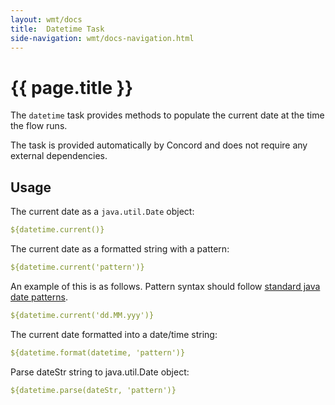 ```yaml
---
layout: wmt/docs
title:  Datetime Task
side-navigation: wmt/docs-navigation.html
---
```


# {{ page.title }}

The `datetime` task provides methods to populate the current date at the 
time the flow runs.


The task is provided automatically by Concord and does not require any
external dependencies.

## Usage

The current date as a `java.util.Date` object:

```yaml
${datetime.current()} 
```

The current date as a formatted string with a pattern: 

```yaml
${datetime.current('pattern')} 
```

An example of this is as follows. Pattern syntax should follow [standard java date patterns](https://docs.oracle.com/javase/7/docs/api/java/text/SimpleDateFormat.html).

```yaml
${datetime.current('dd.MM.yyy')}
```

The current date formatted into a date/time string:

```yaml
${datetime.format(datetime, 'pattern')} 
```

Parse dateStr string to java.util.Date object:

```yaml
${datetime.parse(dateStr, 'pattern')} 
```
